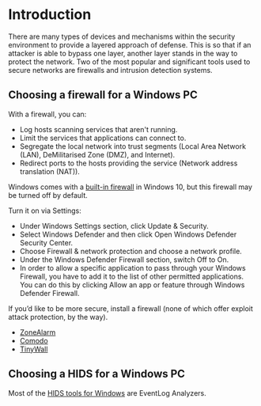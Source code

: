 # Introduction

There are many types of devices and mechanisms within the security environment to provide a layered approach of defense. 
This is so that if an attacker is able to bypass one layer, another layer stands in the way to protect the network. 
Two of the most popular and significant tools used to secure networks are firewalls and intrusion detection systems. 

## Choosing a firewall for a Windows PC

With a firewall, you can:

* Log hosts scanning services that aren't running.
* Limit the services that applications can connect to.
* Segregate the local network into trust segments (Local Area Network (LAN), DeMilitarised Zone (DMZ), and Internet).
* Redirect ports to the hosts providing the service (Network address translation (NAT)).

Windows comes with a [built-in firewall](https://docs.microsoft.com/en-us/windows/security/threat-protection/windows-firewall/windows-firewall-with-advanced-security) in Windows 10, but this firewall may be turned off by default. 

Turn it on via Settings:

* Under Windows Settings section, click Update & Security. 
* Select Windows Defender and then click Open Windows Defender Security Center. 
* Choose Firewall & network protection and choose a network profile. 
* Under the Windows Defender Firewall section, switch Off to On.
* In order to allow a specific application to pass through your Windows Firewall, you have to add it to the list of other permitted applications. You can do this by clicking Allow an app or feature through Windows Defender Firewall.

If you’d like to be more secure, install a firewall (none of which offer exploit attack protection, by the way).

* [ZoneAlarm](https://www.zonealarm.com/software/free-firewall)
* [Comodo](https://personalfirewall.comodo.com/)
* [TinyWall](https://tinywall.pados.hu/)

## Choosing a HIDS for a Windows PC

Most of the [HIDS tools for Windows](ids.md) are EventLog Analyzers.
